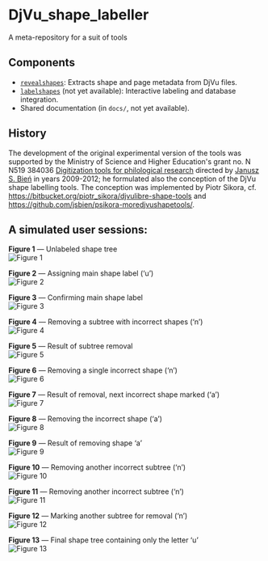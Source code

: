 # DjVu_shape_labeller
A meta-repository for a suit of tools
## Components

- [`revealshapes`](https://github.com/jsbien/revealshapes): Extracts shape and page metadata from DjVu files.
- [`labelshapes`](https://github.com/jsbien/labelshapes) (not yet available): Interactive labeling and database integration.
- Shared documentation (in `docs/`, not yet available).

## History

The development of the original experimental version of the tools was
supported by the Ministry of Science and Higher Education's grant
no. N N519 384036 [Digitization tools for philological
research](https://github.com/jsbien/ndt/wiki/wyniki) directed by
[Janusz S. Bień](https://orcid.org/0000-0001-5006-8183) in years
2009-2012; he formulated also the conception of the DjVu shape
labelling tools. The conception was implemented by Piotr Sikora,
cf. https://bitbucket.org/piotr_sikora/djvulibre-shape-tools and
https://github.com/jsbien/psikora-moredjvushapetools/.

## A simulated user sessions:

**Figure 1** — Unlabeled shape tree  
![Figure 1](img/e1_01.png)

**Figure 2** — Assigning main shape label (‘u’)  
![Figure 2](img/e1_02.png)

**Figure 3** — Confirming main shape label  
![Figure 3](img/e1_03.png)

**Figure 4** — Removing a subtree with incorrect shapes (‘n’)  
![Figure 4](img/e1_05.png)

**Figure 5** — Result of subtree removal  
![Figure 5](img/e1_06.png)

**Figure 6** — Removing a single incorrect shape (‘n’)  
![Figure 6](img/e2_07.png)

**Figure 7** — Result of removal, next incorrect shape marked (‘a’)  
![Figure 7](img/e2_08.png)

**Figure 8** — Removing the incorrect shape (‘a’)  
![Figure 8](img/e2_09.png)

**Figure 9** — Result of removing shape ‘a’  
![Figure 9](img/e2_10.png)

**Figure 10** — Removing another incorrect subtree (‘n’)  
![Figure 10](img/e2_11.png)

**Figure 11** — Removing another incorrect subtree (‘n’)  
![Figure 11](img/e2_12.png)

**Figure 12** — Marking another subtree for removal (‘n’)  
![Figure 12](img/e2_13.png)

**Figure 13** — Final shape tree containing only the letter ‘u’  
![Figure 13](img/e2_14.png)
